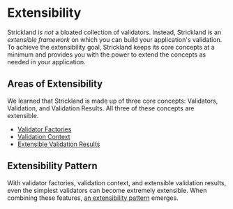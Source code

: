# Extensibility

Strickland is *not* a bloated collection of validators. Instead, Strickland is an *extensible framework* on which you can build your application's validation. To achieve the extensibility goal, Strickland keeps its core concepts at a minimum and provides you with the power to extend the concepts as needed in your application.

## Areas of Extensibility

We learned that Strickland is made up of three core concepts: Validators, Validation, and Validation Results. All three of these concepts are extensible.

* [Validator Factories](ValidatorFactories.md)
* [Validation Context](ValidationContext.md)
* [Extensible Validation Results](ValidationResults.md)

## Extensibility Pattern

With validator factories, validation context, and extensible validation results, even the simplest validators can become extremely extensible. When combining these features, [an extensibility pattern](Pattern.md) emerges.
